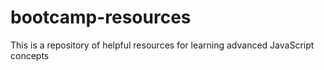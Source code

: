 bootcamp-resources
==================

This is a repository of helpful resources for learning advanced JavaScript concepts

